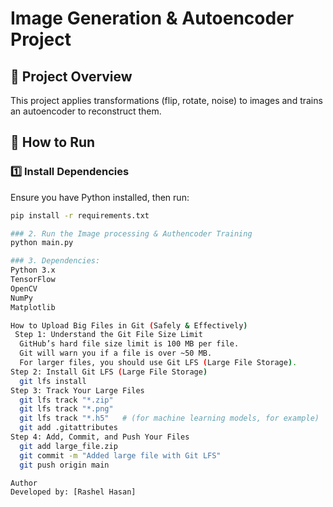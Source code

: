 # Image Generation & Autoencoder Project

## 📌 Project Overview
This project applies transformations (flip, rotate, noise) to images and trains an autoencoder to reconstruct them.

## 🚀 How to Run

### 1️⃣ Install Dependencies  
Ensure you have Python installed, then run:  
```bash
pip install -r requirements.txt

### 2. Run the Image processing & Authencoder Training
python main.py

### 3. Dependencies:
Python 3.x
TensorFlow
OpenCV
NumPy
Matplotlib

How to Upload Big Files in Git (Safely & Effectively)
 Step 1: Understand the Git File Size Limit
  GitHub’s hard file size limit is 100 MB per file.
  Git will warn you if a file is over ~50 MB.
  For larger files, you should use Git LFS (Large File Storage).
Step 2: Install Git LFS (Large File Storage)
  git lfs install
Step 3: Track Your Large Files
  git lfs track "*.zip"
  git lfs track "*.png"
  git lfs track "*.h5"   # (for machine learning models, for example)
  git add .gitattributes
Step 4: Add, Commit, and Push Your Files
  git add large_file.zip
  git commit -m "Added large file with Git LFS"
  git push origin main

Author
Developed by: [Rashel Hasan]
